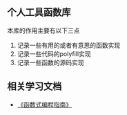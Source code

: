 ## 个人工具函数库
本库的作用主要有以下三点
1. 记录一些有用的或者有意思的函数实现
2. 记录一些代码的polyfill实现
3. 记录一些函数的源码实现


## 相关学习文档
- [《函数式编程指南》](https://legacy.gitbook.com/book/llh911001/mostly-adequate-guide-chinese/details)